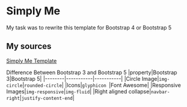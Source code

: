 # Simply Me

My task was to rewrite this template for Bootstrap 4 or Bootstrap 5

## My sources

[Simply Me Template](https://www.w3schools.com/bootstrap/bootstrap_theme_me.asp)

Difference Between Bootstrap 3 and Bootstrap 5
|property|Bootstrap 3|Bootstrap 5|
|--------|-----------|-----------|
|Circle Image|`img-circle`|`rounded-circle`|
|Icons|`glyphicon `|Font Awesome|
|Responsive Images|`img-responsive`|`img-fluid`|
|Right aligned collapse|`navbar-right`|`justify-content-end`|

